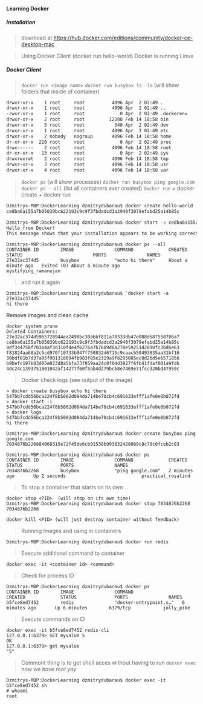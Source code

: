#### Learning Docker 

##### _Installation_

> download at https://hub.docker.com/editions/community/docker-ce-desktop-mac

> Using Docker Client (docker run hello-world)
> Docker is running Linux 

##### _Docker Client_
> `docker run <image name>`
> `docker run busybox ls -la` (will show folders that inside of container)

```bash
drwxr-xr-x    1 root     root          4096 Apr  2 02:49 .
drwxr-xr-x    1 root     root          4096 Apr  2 02:49 ..
-rwxr-xr-x    1 root     root             0 Apr  2 02:49 .dockerenv
drwxr-xr-x    2 root     root         12288 Feb 14 18:58 bin
drwxr-xr-x    5 root     root           340 Apr  2 02:49 dev
drwxr-xr-x    1 root     root          4096 Apr  2 02:49 etc
drwxr-xr-x    2 nobody   nogroup       4096 Feb 14 18:58 home
dr-xr-xr-x  220 root     root             0 Apr  2 02:49 proc
drwx------    2 root     root          4096 Feb 14 18:58 root
dr-xr-xr-x   13 root     root             0 Apr  2 02:49 sys
drwxrwxrwt    2 root     root          4096 Feb 14 18:58 tmp
drwxr-xr-x    3 root     root          4096 Feb 14 18:58 usr
drwxr-xr-x    4 root     root          4096 Feb 14 18:58 var

```
>`docker ps` (will show processes)
>`docker run busybox ping google.com`
>`docker ps --all` (list all containers ever created)
>`docker run` = docker create + docker run

```bash
Dzmitrys-MBP:DockerLearning dzmitrydubarau$ docker create hello-world
ce8ba6a155a7b05039bc622193c9c9f3fbdadcd3a2940f3079efabd25a14b85c
```
```bash
Dzmitrys-MBP:DockerLearning dzmitrydubarau$ docker start -a ce8ba6a155a7b05039bc622193c9c9f3fbdadcd3a2940f3079efabd25a14b85c
Hello from Docker!
This message shows that your installation appears to be working correctly.
```



```
Dzmitrys-MBP:DockerLearning dzmitrydubarau$ docker ps --all
CONTAINER ID        IMAGE               COMMAND             CREATED              STATUS                          PORTS               NAMES
27e32ac374d5        busybox             "echo hi there"     About a minute ago   Exited (0) About a minute ago                       mystifying_ramanujan
```
> and run it again 
```
Dzmitrys-MBP:DockerLearning dzmitrydubarau$ `docker start -a 27e32ac374d5`
hi there
```
Remove images and clean cache
```
docker system prune
Deleted Containers:
27e32ac374d5965728944ea2498bc30abbf811a78333db47e088db87558786a7
ce8ba6a155a7b05039bc622193c9c9f3fbdadcd3a2940f3079efabd25a14b85c
9df34475bf703a4af3d310f4e4f6276a7b7689d8a270e59251d2898fc3bd6e63
f81824aa60a2c5cd970f10733b947f750832d6715c9caacb50493835aa31bf16
30bdf81b7d37a95f901318694fb983f85e2329a9f8295085ec0d26d5e6571856
b9befc197b83d05e023d8a5bfa73f059aa24c8f04d3927f6fb41fdaf001a9fdb
4dc24c1393751801042af14277f60f5ab4d279bc58e7469e71fccd20bd47959c
```

> Docker check logs (see output of the image)
```
> docker create busybox echo hi there 
547bb7cdd56bca224f8b5002d084da714be70cb4c691633efff1afe0e0b072fd
> docker start -i 547bb7cdd56bca224f8b5002d084da714be70cb4c691633efff1afe0e0b072fd
> docker logs 547bb7cdd56bca224f8b5002d084da714be70cb4c691633efff1afe0e0b072fd
hi there
```
```
Dzmitrys-MBP:DockerLearning dzmitrydubarau$ docker create busybox ping google.com
7034876b226884068315e72f45de6cb91538b9938324208b9c8c78c0fceb2c83

Dzmitrys-MBP:DockerLearning dzmitrydubarau$ docker ps
CONTAINER ID        IMAGE               COMMAND             CREATED             STATUS              PORTS               NAMES
7034876b2268        busybox             "ping google.com"   2 minutes ago       Up 2 seconds                            practical_rosalind

```
> To stop a container that starts on its own
```
docker stop <PID>  (will stop on its own time)
Dzmitrys-MBP:DockerLearning dzmitrydubarau$ docker stop 7034876b2268
7034876b2268

docker kill <PID> (will just destroy container without feedback)
```
> Running Images and using in containers
```
Dzmitrys-MBP:DockerLearning dzmitrydubarau$ docker run redis
```
> Execute additional command to container 
```
docker exec -it <conteiner id> <command>
```
> Check for process ID
```
Dzmitrys-MBP:DockerLearning dzmitrydubarau$ docker ps
CONTAINER ID        IMAGE               COMMAND                  CREATED             STATUS              PORTS               NAMES
b5fce8ed7452        redis               "docker-entrypoint.s…"   6 minutes ago       Up 6 minutes        6379/tcp            jolly_pike
```
> Execute commands on ID
```
docker exec -it b5fce8ed7452 redis-cli
127.0.0.1:6379> SET myvalue 5
OK
127.0.0.1:6379> get myvalue
"5"
```
> Commont thing is to get shell acces without having to run `docker exec` *now we have root yay*

```
Dzmitrys-MBP:DockerLearning dzmitrydubarau$ docker exec -it b5fce8ed7452 sh
# whoami
root
```

